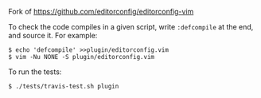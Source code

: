 Fork of https://github.com/editorconfig/editorconfig-vim

To check the code compiles in a given script, write `:defcompile` at the end, and source it.  For example:

    $ echo 'defcompile' >>plugin/editorconfig.vim
    $ vim -Nu NONE -S plugin/editorconfig.vim

To run the tests:

    $ ./tests/travis-test.sh plugin

